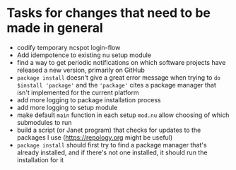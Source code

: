 # Tasks for changes that need to be made in general

- codify temporary ncspot login-flow
- Add idempotence to existing nu setup module
- find a way to get periodic notifications on which software projects have
released a new version, primarily on GitHub
- `package install` doesn't give a great error message when trying to `do
$install 'package'` and the `'package'` cites a package manager that isn't
implemented for the current platform
- add more logging to package installation process
- add more logging to setup module
- make default `main` function in each setup `mod.nu` allow choosing of which submodules to run
- build a script (or Janet program) that checks for updates to the packages I use (<https://repology.org> might be useful)
- `package install` should first try to find a package manager that's already
installed, and if there's not one installed, it should run the installation for
it
